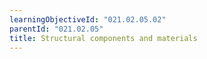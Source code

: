 ```yaml
---
learningObjectiveId: "021.02.05.02"
parentId: "021.02.05"
title: Structural components and materials
---
```

